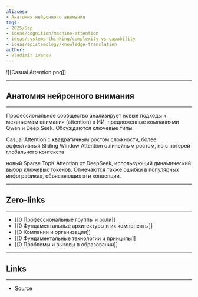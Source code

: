 ```yaml
---
aliases: 
- Анатомия нейронного внимания
tags:
- 2025/Sep
- ideas/cognition/machine-attention
- ideas/systems-thinking/complexity-vs-capability
- ideas/epistemology/knowledge-translation
author:
- Vladimir Ivanov
---
```

![[Сasual Attention.png]]

-----
## Анатомия нейронного внимания
-----
Профессиональное сообщество анализирует новые подходы к механизмам внимания (attention) в ИИ, предложенные компаниями Qwen и Deep Seek. Обсуждаются ключевые типы: 

Casual Attention с квадратичным ростом сложности, более эффективный Sliding Window Attention с линейным ростом, но с потерей глобального контекста

новый Sparse TopK Attention от DeepSeek, использующий динамический выбор ключевых токенов. Отмечаются также ошибки в популярных инфографиках, объясняющих эти концепции.

---
## Zero-links
---
- [[0 Профессиональные группы и роли]]
- [[0 Фундаментальные архитектуры и их компоненты]]
- [[0 Компании и организации]]
- [[0 Фундаментальные технологии и принципы]]
- [[0 Проблемы и вызовы в образовании]]

---
## Links
---
- [Source](https://t.me/turboproject/2204)